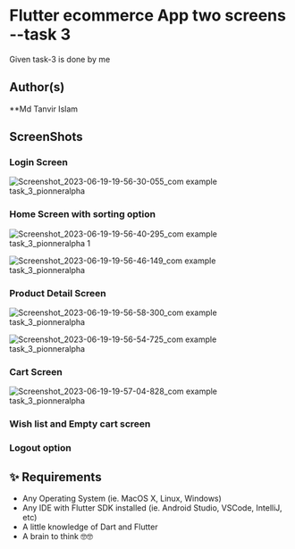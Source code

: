 # Flutter ecommerce App two screens --task 3

Given task-3 is done by me
##  Author(s)
**Md Tanvir Islam




## ScreenShots 
### Login Screen
![Screenshot_2023-06-19-19-56-30-055_com example task_3_pionneralpha](https://github.com/Tanvir1319/task-3-pionner-alpha/assets/113799587/64d15374-0450-4917-8809-202ed38b379c)



### Home Screen with sorting option

![Screenshot_2023-06-19-19-56-40-295_com example task_3_pionneralpha 1](https://github.com/Tanvir1319/task-3-pionner-alpha/assets/113799587/1125acf5-ff73-425c-8983-a5d72b5ad957)

![Screenshot_2023-06-19-19-56-46-149_com example task_3_pionneralpha](https://github.com/Tanvir1319/task-3-pionner-alpha/assets/113799587/56bb324e-1f6f-43e6-a6d4-c292d92f25cf)

###  Product Detail Screen

![Screenshot_2023-06-19-19-56-58-300_com example task_3_pionneralpha](https://github.com/Tanvir1319/task-3-pionner-alpha/assets/113799587/1eb7ce8b-4423-440e-a557-a6321158a57f)


![Screenshot_2023-06-19-19-56-54-725_com example task_3_pionneralpha](https://github.com/Tanvir1319/task-3-pionner-alpha/assets/113799587/063d68f0-7f75-4a65-b476-cecdf8860a42)

### Cart Screen

![Screenshot_2023-06-19-19-57-04-828_com example task_3_pionneralpha](https://github.com/Tanvir1319/task-3-pionner-alpha/assets/113799587/b883ad72-ba7a-4061-a2b3-d45d33fd74f9)


### Wish list and Empty cart screen


### Logout option


## ✨ Requirements
* Any Operating System (ie. MacOS X, Linux, Windows)
* Any IDE with Flutter SDK installed (ie.  Android Studio, VSCode, IntelliJ, etc)
* A little knowledge of Dart and Flutter
* A brain to think 🤓🤓
